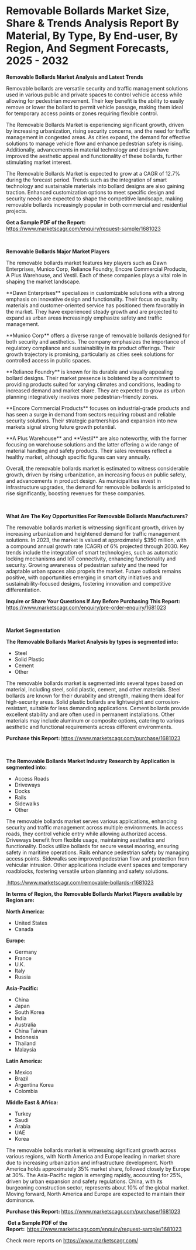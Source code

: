 <p><h1>Removable Bollards Market Size, Share & Trends Analysis Report By Material, By Type, By End-user, By Region, And Segment Forecasts, 2025 - 2032</h1></p><p><strong>Removable Bollards Market Analysis and Latest Trends</strong></p>
<p><p>Removable bollards are versatile security and traffic management solutions used in various public and private spaces to control vehicle access while allowing for pedestrian movement. Their key benefit is the ability to easily remove or lower the bollard to permit vehicle passage, making them ideal for temporary access points or zones requiring flexible control. </p><p>The Removable Bollards Market is experiencing significant growth, driven by increasing urbanization, rising security concerns, and the need for traffic management in congested areas. As cities expand, the demand for effective solutions to manage vehicle flow and enhance pedestrian safety is rising. Additionally, advancements in material technology and design have improved the aesthetic appeal and functionality of these bollards, further stimulating market interest.</p><p>The Removable Bollards Market is expected to grow at a CAGR of 12.7% during the forecast period. Trends such as the integration of smart technology and sustainable materials into bollard designs are also gaining traction. Enhanced customization options to meet specific design and security needs are expected to shape the competitive landscape, making removable bollards increasingly popular in both commercial and residential projects.</p></p>
<p><strong>Get a Sample PDF of the Report:&nbsp;</strong> <a href="https://www.marketscagr.com/enquiry/request-sample/1681023?utm_campaign=3432&utm_medium=2&utm_source=Github&utm_content=ia&utm_term=10042025&utm_id=removable-bollards">https://www.marketscagr.com/enquiry/request-sample/1681023</a></p>
<p>&nbsp;</p>
<p><strong>Removable Bollards Major Market Players</strong></p>
<p><p>The removable bollards market features key players such as Dawn Enterprises, Munico Corp, Reliance Foundry, Encore Commercial Products, A Plus Warehouse, and Vestil. Each of these companies plays a vital role in shaping the market landscape.</p><p>**Dawn Enterprises** specializes in customizable solutions with a strong emphasis on innovative design and functionality. Their focus on quality materials and customer-oriented service has positioned them favorably in the market. They have experienced steady growth and are projected to expand as urban areas increasingly emphasize safety and traffic management.</p><p>**Munico Corp** offers a diverse range of removable bollards designed for both security and aesthetics. The company emphasizes the importance of regulatory compliance and sustainability in its product offerings. Their growth trajectory is promising, particularly as cities seek solutions for controlled access in public spaces.</p><p>**Reliance Foundry** is known for its durable and visually appealing bollard designs. Their market presence is bolstered by a commitment to providing products suited for varying climates and conditions, leading to increased demand and market share. They are expected to grow as urban planning integratively involves more pedestrian-friendly zones.</p><p>**Encore Commercial Products** focuses on industrial-grade products and has seen a surge in demand from sectors requiring robust and reliable security solutions. Their strategic partnerships and expansion into new markets signal strong future growth potential.</p><p>**A Plus Warehouse** and **Vestil** are also noteworthy, with the former focusing on warehouse solutions and the latter offering a wide range of material handling and safety products. Their sales revenues reflect a healthy market, although specific figures can vary annually.</p><p>Overall, the removable bollards market is estimated to witness considerable growth, driven by rising urbanization, an increasing focus on public safety, and advancements in product design. As municipalities invest in infrastructure upgrades, the demand for removable bollards is anticipated to rise significantly, boosting revenues for these companies.</p></p>
<p>&nbsp;</p>
<p><strong>What Are The Key Opportunities For Removable Bollards Manufacturers?</strong></p>
<p><p>The removable bollards market is witnessing significant growth, driven by increasing urbanization and heightened demand for traffic management solutions. In 2023, the market is valued at approximately $350 million, with a compound annual growth rate (CAGR) of 6% projected through 2030. Key trends include the integration of smart technologies, such as automatic locking mechanisms and IoT connectivity, enhancing functionality and security. Growing awareness of pedestrian safety and the need for adaptable urban spaces also propels the market. Future outlook remains positive, with opportunities emerging in smart city initiatives and sustainability-focused designs, fostering innovation and competitive differentiation.</p></p>
<p><strong>Inquire or Share Your Questions If Any Before Purchasing This Report:</strong> <a href="https://www.marketscagr.com/enquiry/pre-order-enquiry/1681023?utm_campaign=3432&utm_medium=2&utm_source=Github&utm_content=ia&utm_term=10042025&utm_id=removable-bollards">https://www.marketscagr.com/enquiry/pre-order-enquiry/1681023</a></p>
<p>&nbsp;</p>
<p><strong>Market Segmentation</strong></p>
<p><strong>The Removable Bollards Market Analysis by types is segmented into:</strong></p>
<p><ul><li>Steel</li><li>Solid Plastic</li><li>Cement</li><li>Other</li></ul></p>
<p><p>The removable bollards market is segmented into several types based on material, including steel, solid plastic, cement, and other materials. Steel bollards are known for their durability and strength, making them ideal for high-security areas. Solid plastic bollards are lightweight and corrosion-resistant, suitable for less demanding applications. Cement bollards provide excellent stability and are often used in permanent installations. Other materials may include aluminum or composite options, catering to various aesthetic and functional requirements across different environments.</p></p>
<p><strong>Purchase this Report:&nbsp;</strong><a href="https://www.marketscagr.com/purchase/1681023?utm_campaign=3432&utm_medium=2&utm_source=Github&utm_content=ia&utm_term=10042025&utm_id=removable-bollards">https://www.marketscagr.com/purchase/1681023</a></p>
<p>&nbsp;</p>
<p><strong>The Removable Bollards Market Industry Research by Application is segmented into:</strong></p>
<p><ul><li>Access Roads</li><li>Driveways</li><li>Docks</li><li>Rails</li><li>Sidewalks</li><li>Other</li></ul></p>
<p><p>The removable bollards market serves various applications, enhancing security and traffic management across multiple environments. In access roads, they control vehicle entry while allowing authorized access. Driveways benefit from flexible usage, maintaining aesthetics and functionality. Docks utilize bollards for secure vessel mooring, ensuring safety in maritime operations. Rails enhance pedestrian safety by managing access points. Sidewalks see improved pedestrian flow and protection from vehicular intrusion. Other applications include event spaces and temporary roadblocks, fostering versatile urban planning and safety solutions.</p></p>
<p><a href="https://www.marketscagr.com/removable-bollards-r1681023?utm_campaign=3432&utm_medium=2&utm_source=Github&utm_content=ia&utm_term=10042025&utm_id=removable-bollards">&nbsp;https://www.marketscagr.com/removable-bollards-r1681023</a></p>
<p><strong>In terms of Region, the Removable Bollards Market Players available by Region are:</strong></p>
<p>
    <p> <strong> North America: </strong>
        <ul>
            <li>United States</li>
            <li>Canada</li>
        </ul>
        </p> 
    <p> <strong> Europe: </strong>
        <ul>
            <li>Germany</li>
            <li>France</li>
            <li>U.K.</li>
            <li>Italy</li>
            <li>Russia</li>
        </ul>
        </p> 
    <p> <strong> Asia-Pacific: </strong>
        <ul>
            <li>China</li>
            <li>Japan</li>
            <li>South Korea</li>
            <li>India</li>
            <li>Australia</li>
            <li>China Taiwan</li>
            <li>Indonesia</li>
            <li>Thailand</li>
            <li>Malaysia</li>
        </ul>
        </p> 
    <p> <strong> Latin America: </strong>
        <ul>
            <li>Mexico</li>
            <li>Brazil</li>
            <li>Argentina Korea</li>
            <li>Colombia</li>
        </ul>
        </p> 
    <p> <strong> Middle East & Africa: </strong>
        <ul>
            <li>Turkey</li>
            <li>Saudi</li>
            <li>Arabia</li>
            <li>UAE</li>
            <li>Korea</li>
        </ul>
    </p>
    </p>
<p><p>The removable bollards market is witnessing significant growth across various regions, with North America and Europe leading in market share due to increasing urbanization and infrastructure development. North America holds approximately 35% market share, followed closely by Europe at 30%. The Asia-Pacific region is emerging rapidly, accounting for 25%, driven by urban expansion and safety regulations. China, with its burgeoning construction sector, represents about 10% of the global market. Moving forward, North America and Europe are expected to maintain their dominance.</p></p>
<p><strong>Purchase this Report: </strong><a href="https://www.marketscagr.com/purchase/1681023?utm_campaign=3432&utm_medium=2&utm_source=Github&utm_content=ia&utm_term=10042025&utm_id=removable-bollards">https://www.marketscagr.com/purchase/1681023</a></p>
<p>&nbsp;<strong>Get a Sample PDF of the Report:&nbsp;&nbsp;</strong><a href="https://www.marketscagr.com/enquiry/request-sample/1681023?utm_campaign=3432&utm_medium=2&utm_source=Github&utm_content=ia&utm_term=10042025&utm_id=removable-bollards">https://www.marketscagr.com/enquiry/request-sample/1681023</a></p>
<p><strong></strong></p>
<p>Check more reports on <a href="https://www.marketscagr.com/?utm_campaign=3432&utm_medium=2&utm_source=Github&utm_content=ia&utm_term=10042025&utm_id=removable-bollards">https://www.marketscagr.com/</a></p>